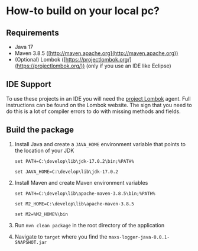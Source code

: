 # How-to build on your local pc?

## Requirements

* Java 17
* Maven 3.8.5 ([http://maven.apache.org](http://maven.apache.org))
* (Optional) Lombok ([https://projectlombok.org/](https://projectlombok.org/)) (only if you use an IDE like Eclipse)


## IDE Support

To use these projects in an IDE you will need the [project Lombok](https://projectlombok.org/) agent. Full instructions can be found on the Lombok website. The sign that you need to do this is a lot of compiler errors to do with missing methods and fields.


## Build the package

1. Install Java and create a `JAVA_HOME` environment variable that points to the location of your JDK

	`set PATH=C:\develop\lib\jdk-17.0.2\bin;%PATH%`

	`set JAVA_HOME=C:\develop\lib\jdk-17.0.2`

2. Install Maven and create Maven environment variables

	`set PATH=C:\develop\lib\apache-maven-3.8.5\bin;%PATH%`

	`set M2_HOME=C:\develop\lib\apache-maven-3.8.5`

	`set M2=%M2_HOME%\bin`

3. Run `mvn clean package` in the root directory of the application

4. Navigate to `target` where you find the `maxs-logger-java-0.0.1-SNAPSHOT.jar`
